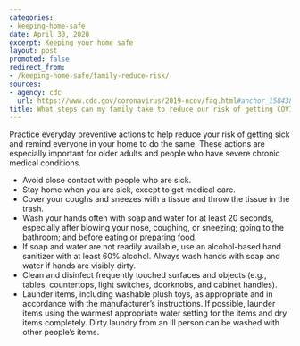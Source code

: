 ```yaml
---
categories:
- keeping-home-safe
date: April 30, 2020
excerpt: Keeping your home safe
layout: post
promoted: false
redirect_from:
- /keeping-home-safe/family-reduce-risk/
sources:
- agency: cdc
  url: https://www.cdc.gov/coronavirus/2019-ncov/faq.html#anchor_1584388242595
title: What steps can my family take to reduce our risk of getting COVID-19?
---
```


Practice everyday preventive actions to help reduce your risk of getting sick and remind everyone in your home to do the same. These actions are especially important for older adults and people who have severe chronic medical conditions.

* Avoid close contact with people who are sick.
* Stay home when you are sick, except to get medical care.
* Cover your coughs and sneezes with a tissue and throw the tissue in the trash.
* Wash your hands often with soap and water for at least 20 seconds, especially after blowing your nose, coughing, or sneezing; going to the bathroom; and before eating or preparing food.
* If soap and water are not readily available, use an alcohol-based hand sanitizer with at least 60% alcohol. Always wash hands with soap and water if hands are visibly dirty.
* Clean and disinfect frequently touched surfaces and objects
(e.g., tables, countertops, light switches, doorknobs, and cabinet handles).
* Launder items, including washable plush toys, as appropriate and in accordance with the manufacturer’s instructions. If possible, launder items using the warmest appropriate water setting for the items and dry items completely. Dirty laundry from an ill person can be washed with other people’s items.
